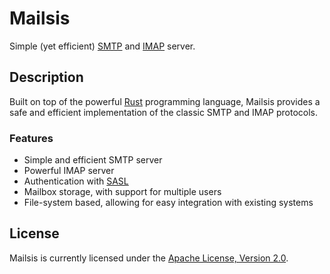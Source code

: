 # Mailsis

Simple (yet efficient) [SMTP](https://datatracker.ietf.org/doc/html/rfc5321) and [IMAP](https://datatracker.ietf.org/doc/html/rfc3501) server.

## Description

Built on top of the powerful [Rust](https://www.rust-lang.org/) programming language, Mailsis provides a safe and efficient implementation of the classic SMTP and IMAP protocols.

### Features

- Simple and efficient SMTP server
- Powerful IMAP server
- Authentication with [SASL](https://datatracker.ietf.org/doc/html/rfc4422)
- Mailbox storage, with support for multiple users
- File-system based, allowing for easy integration with existing systems

## License

Mailsis is currently licensed under the [Apache License, Version 2.0](http://www.apache.org/licenses/).

